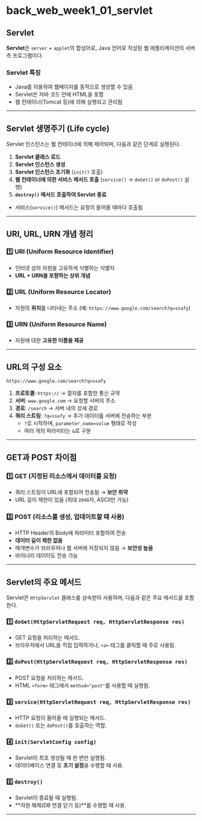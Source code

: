 # back_web_week1_01_servlet

## Servlet
**Servlet**은 `server` + `applet`의 합성어로, Java 언어로 작성된 웹 애플리케이션의 서버 측 프로그램이다.

### **Servlet 특징**
- Java를 이용하여 웹페이지를 동적으로 생성할 수 있음
- Servlet은 자바 코드 안에 HTML을 포함
- 웹 컨테이너(Tomcat 등)에 의해 실행되고 관리됨

---

## **Servlet 생명주기 (Life cycle)**
Servlet 인스턴스는 웹 컨테이너에 의해 제어되며, 다음과 같은 단계로 실행된다.

1. **Servlet 클래스 로드**
2. **Servlet 인스턴스 생성**
3. **Servlet 인스턴스 초기화** (`init()` 호출)
4. **웹 컨테이너에 의한 서비스 메서드 호출** (`service()` → `doGet()` or `doPost()` 실행)
5. **`destroy()` 메서드 호출하여 Servlet 종료**

- 서비스(`service()`) 메서드는 요청이 들어올 때마다 호출됨

---

## **URI, URL, URN 개념 정리**
### 1️⃣ **URI (Uniform Resource Identifier)**
- 인터넷 상의 자원을 고유하게 식별하는 식별자
- **URL + URN을 포함하는 상위 개념**

### 2️⃣ **URL (Uniform Resource Locator)**
- 자원의 **위치**를 나타내는 주소 (예: `https://www.google.com/search?q=ssafy`)

### 3️⃣ **URN (Uniform Resource Name)**
- 자원에 대한 **고유한 이름을 제공**


---

## **URL의 구성 요소**
`https://www.google.com/search?q=ssafy`
1. **프로토콜**: `https://` → 절차를 포함한 통신 규약
2. **서버**: `www.google.com` → 요청할 서버의 주소
3. **경로**: `/search` → 서버 내의 상세 경로
4. **쿼리 스트링**: `?q=ssafy` → 추가 데이터를 서버에 전송하는 부분
    - `?`로 시작하며, `parameter_name=value` 형태로 작성
    - 여러 개의 파라미터는 `&`로 구분

---

## **GET과 POST 차이점**

### **1️⃣ GET** (지정된 리소스에서 데이터를 요청)
- 쿼리 스트링이 URL에 포함되어 전송됨 → **보안 취약**
- URL 길이 제한이 있음 (최대 `2048`자, ASCII만 가능)

### **2️⃣ POST** (리소스를 생성, 업데이트할 때 사용)
- HTTP Header의 Body에 파라미터 포함하여 전송
- **데이터 길이 제한 없음**
- 매개변수가 브라우저나 웹 서버에 저장되지 않음 → **보안성 높음**
- 바이너리 데이터도 전송 가능

---

## **Servlet의 주요 메서드**
Servlet은 `HttpServlet` 클래스를 상속받아 사용하며, 다음과 같은 주요 메서드를 포함한다.

### **1️⃣ `doGet(HttpServletRequest req, HttpServletResponse res)`**
- GET 요청을 처리하는 메서드.
- 브라우저에서 URL을 직접 입력하거나, `<a>` 태그를 클릭할 때 주로 사용됨.

### **2️⃣ `doPost(HttpServletRequest req, HttpServletResponse res)`**
- POST 요청을 처리하는 메서드.
- HTML `<form>` 태그에서 `method="post"`를 사용할 때 실행됨.

### **3️⃣ `service(HttpServletRequest req, HttpServletResponse res)`**
- HTTP 요청이 들어올 때 실행되는 메서드.
- `doGet()` 또는 `doPost()`를 호출하는 역할.

### **4️⃣ `init(ServletConfig config)`**
- Servlet이 최초 생성될 때 한 번만 실행됨.
- 데이터베이스 연결 등 **초기 설정**을 수행할 때 사용.

### **5️⃣ `destroy()`**
- Servlet이 종료될 때 실행됨.
- **자원 해제(DB 연결 닫기 등)**를 수행할 때 사용.

---

